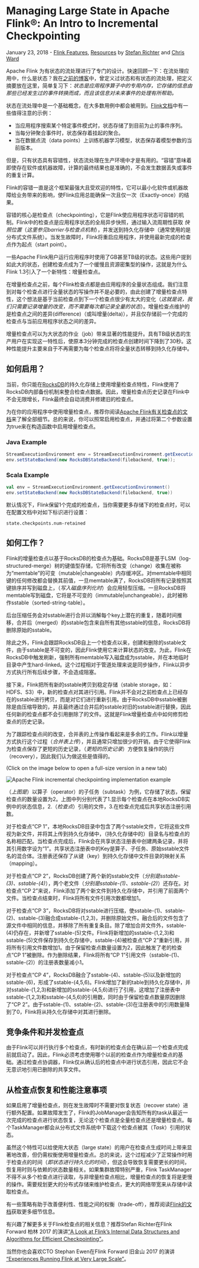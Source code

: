 # Managing Large State in Apache Flink®: An Intro to Incremental Checkpointing
January 23, 2018 - [Flink Features](https://data-artisans.com/blog/category/flink-features), [Resources](https://data-artisans.com/blog/category/resources) by [Stefan Richter](https://data-artisans.com/blog/author/stefan) and [Chris Ward](https://data-artisans.com/blog/author/chris)

Apache Flink 为有状态的流处理进行了专门的设计。快速回顾一下：在流处理应用中，什么是状态？我在[之前的博客](https://data-artisans.com/blog/apache-flink-at-mediamath-rescaling-stateful-applications#stateful-streaming)中，曾定义过状态和有状态的流处理，把定义摘要放在这里，简单复习下：*状态是应用程序算子中的专用内存，它存储的信息由那些已经发生过的事件转换而成，而且该信息对未来事件的处理有所帮助。*

状态在流处理中是一个基础概念，在大多数用例中都会被用到。[Flink文档](https://ci.apache.org/projects/flink/flink-docs-release-1.3/dev/stream/state.html)中有一些值得注意的示例：
- 当应用程序搜索某个特定事件模式时，状态存储了到目前为止的事件序列。
- 当每分钟聚合事件时，状态保存着挂起的聚合。
- 当在数据点流（data points）上训练机器学习模型，状态保存着模型参数的当前版本。

但是，只有状态具有容错性，状态流处理在生产环境中才是有用的。“容错”意味着即使存在软件或机器故障，计算的最终结果也是准确的，不会发生数据丢失或事件的重复计算。

Flink的容错一直是这个框架最强大且受欢迎的特性，它可以最小化软件或机器故障给业务带来的影响，使Flink应用总能确保一次且仅一次（Exactly-once）的结果。

容错的核心是检查点（checkpointing），它是Flink使应用程序状态可容错的机制。Flink中的检查点是应用程序状态的全局异步快照，通过输入流周期性获取 *快照位置*（*这里参见barrier与检查点机制*），并发送到持久化存储中（通常使用的是分布式文件系统）。当发生故障时，Flink将重启应用程序，并使用最新完成的检查点作为起点（start point）。

一些Apache Flink用户运行应用程序时使用了GB甚至TB级的状态。这些用户提到如此大的状态，创建检查点成为了一个缓慢且资源密集型的操作，这就是为什么Flink 1.3引入了一个新特性：增量检查点。

在增量检查点之前，每个Flink检查点都是由应用程序的全量状态组成。我们注意到对每个检查点进行全量状态的写操作并不是必要的，由此创建了增量检查点特性，这个想法是基于当前检查点到下一个检查点很少有太大的变化（*这就是说，我们只需要记录增量的改变，而不需要每次都记录全量的状态*）。增量检查点维护的是检查点之间的差异(difference)（或叫增量(delta)），并且仅存储前一个完成的检查点与当前应用程序状态之间的差异。

增量检查点可以为大状态的作业（job）带来显著的性能提升。具有TB级状态的生产用户在实现这一特性后，使原本3分钟完成的检查点创建时间下降到了30秒。这种性能提升主要来自于不再需要为每个检查点将将全量状态转移到持久化存储中。

## 如何启用？

当前，你只能在[RocksDB](https://ci.apache.org/projects/flink/flink-docs-release-1.4/ops/state/state_backends.html)的持久化存储上使用增量检查点特性，Flink使用了RocksDB内部备份机制来整合检查点数据。因此，增量检查点历史记录在Flink中不会无限增长，Flink最终会自动消费并修建旧的检查点。

为在你的应用程序中使用增量检查点，推荐你阅读[Apache Flink有关检查点的文档](https://ci.apache.org/projects/flink/flink-docs-release-1.4/ops/state/large_state_tuning.html#tuning-rocksdb)来了解全部细节。总的来说，你可以照常启用检查点，并通过将第二个参数设置为true来在构造函数中启用增量检查点。

### Java Example

```java
StreamExecutionEnvironment env = StreamExecutionEnvironment.getExecutionEnvironment();
env.setStateBackend(new RocksDBStateBackend(filebackend, true));
```

### Scala Example

```scala
val env = StreamExecutionEnvironment.getExecutionEnvironment()
env.setStateBackend(new RocksDBStateBackend(filebackend, true))
```

默认情况下，Flink保留1个完成的检查点，当你需要更多存储下的检查点时，可以在配置文档中对如下标识进行设置：

`state.checkpoints.num-retained`

## 如何工作？

Flink的增量检查点以基于RocksDB的检查点为基础。RocksDB是基于LSM（log-structured-merge）树的键值型存储，它将所有改变（change）收集在被称为“memtable”的可变（mutable|changeable）内存缓冲区。对memtable中相同键的任何修改都会替换其前值，一旦memtable满了，RocksDB将所有记录按照其键排序并写到磁盘上，（*写入磁盘序列化时*）会应用轻型压缩。一旦RocksDB将memtable写到磁盘，它将是不可变的（immutable|unchangeable），此时被称作sstable（sorted-string-table）。

后台压缩任务会对sstable进行合并以消解每个key上潜在的重复，随着时间推移，合并后（merged）的sstable包含来自所有其他sstable的信息，RocksDB将删除原始的sstable。

除此之外，Flink会跟踪RocksDB自上一个检查点以来，创建和删除的sstable文件，由于sstable是不可变的，因此Flink使用它来计算状态的改变。为此，Flink在RocksDB中触发刷新，强制所有memtable写入磁盘成为sstable，并在本地临时目录中产生hard-linked。这个过程相对于管道处理来说是同步操作，Flink以异步方式执行所有后续步骤，不会造成阻塞。

接下来，Flink把所有新的sstable拷贝到稳定存储（stable storage，如：HDFS、S3）中，新的检查点对其进行引用。Flink并不会对之前检查点上已经存在的sstable进行拷贝，而是对它们进行重新引用。由于RocksDB中sstable被删除是由压缩导致的，并且最终通过合并后的sstable对旧的sstable进行替换，因此任何新的检查点都不会引用删除了的文件。这就是Flink增量检查点中如何修剪检查点的历史记录。

为了跟踪检查点间的改变，合并表的上传操作看起来是多余的工作。Flink以增量方式执行这个过程（*合并表上传*），并且通常只增加很少的开销，由于它使得Flink为检查点保存了更短的历史记录，（*更短的历史记录*）方便恢复操作的执行（recovery），因此我们认为做这些是值得的。

(Click on the image below to open a full-size version in a new tab)

![Apache Flink incremental checkpointing implementation example](https://rawgit.com/marlin5555/study/master/flink/ref-dataArtisans/post-translate/pics/incremental_cp_impl_example.svg)

（*上图是*）以算子（operator）的子任务（subtask）为例，它存储了状态，保留检查点的数量设置为2。上图中列分别代表了1.显示每个检查点在本地RocksDB实例中的状态信息，2.（*检查点*）引用的文件，3.在检查点完成后共享状态注册引用数。

对于检查点“CP 1”，本地RocksDB目录中包含了两个sstable文件，它将这些文件视为新文件，并将其上传到持久化存储中，（持久化存储中的）目录名与检查点的名称相匹配。当检查点完成后，Flink会在共享状态注册表中创建两条记录，并将其引用数字设为“1”。共享状态注册表中的Key是算子、子任务、原始sstable文件名的混合体。注册表还保存了从键（key）到持久化存储中文件目录的映射关系（mapping）。

对于检查点“CP 2”，RocksDB创建了两个新的sstable文件（*分别是sstable-(3)、sstable-(4)*），两个老文件（*分别是sstable-(1)、sstable-(2)*）还存在。对检查点“CP 2”来说，Flink添加了两个新文件到持久化存储中，并引用了前面两个文件。当检查点结束时，Flink将所有文件引用次数都增加1。

对于检查点“CP 3”，RocksDB将对sstable进行压缩，使sstable-(1)、sstable-(2)、sstable-(3)融合成sstable-(1,2,3)，并删除原始文件。融合后的文件包含了源文件中相同的信息，并移除了所有重复条目。除了增加合并文件外，sstable-(4)仍存在，并新增了sstable-(5)文件。Flink将新增加的sstable-(1,2,3)和sstable-(5)文件保存到持久化存储中，sstable-(4)被检查点“CP 2”重新引用，并将所有引用文件数增加1。由于保留检查点数量设置为2，因此触发了老的检查点“CP 1”被删除。作为删除结果，Flink将所有“CP 1”引用文件（sstable-(1)、sstable-(2)）的注册表数量减小1。

对于检查点“CP 4”，RocksDB融合了sstable-(4)、sstable-(5)以及新增加的sstable-(6)，形成了sstable-(4,5,6)。Flink增加了新的table到持久化存储中，并对sstable-(1,2,3)和新增加的sstable-(4,5,6)进行了引用，这增加了注册表中sstable-(1,2,3)和sstable-(4,5,6)的引用数，同时由于保留检查点数量原因删除了“CP 2”。由于sstable-(1)、sstable-(2)、sstable-(3)在注册表中的引用数量降到了0，Flink将从持久化存储中对其进行删除。

## 竞争条件和并发检查点

由于Flink可以并行执行多个检查点，有时新的检查点会在确认前一个检查点完成前就启动了。因此，Flink必须考虑使用哪个以前的检查点作为增量检查点的基础。通过检查点协调器，Flink仅从确认后的检查点中进行状态引用，因此它不会无意识地引用已删除的共享文件。

## 从检查点恢复和性能注意事项

如果启用了增量检查点，则在发生故障时不需要对恢复状态（recover state）进行额外配置。如果故障发生了，Flink的JobManager会告知所有的task从最近一次完成的检查点进行状态恢复，无论这个检查点是全量检查点还是增量检查点。每个TaskManager都会从分布式文件系统中下载这个检查点被其（*Task*）引用的状态。

虽然这个特性可以给使用大状态（large state）的用户在检查点生成时间上带来显著地改善，但仍需权衡使用增量检查点。总的来说，这个过程减少了正常操作时用于检查点的时间（*即状态进行持久化的时间*），但这会导致恢复需要更长的时间，恢复用时则与依赖的状态数量相关。如果集群故障特别严重，Flink TaskManager不得不从多个检查点进行读取，与非增量检查点相比，增量检查点的恢复将是更慢的操作。需要规划更大的分布式存储来维护检查点，更大的网络带宽来从存储中读取检查点。

有一些策略有助于改善便利性、性能之间的权衡（trade-off），推荐阅读[Flink的文档](https://ci.apache.org/projects/flink/flink-docs-release-1.4/ops/state/large_state_tuning.html)获取更多细节信息。

有兴趣了解更多关于Flink检查点的相关信息？推荐Stefan Richter在Flink Forward 柏林 2017 的演讲[“A Look at Flink’s Internal Data Structures and Algorithms for Efficient Checkpointing”](https://berlin-2017.flink-forward.org/kb_sessions/a-look-at-flinks-internal-data-structures-and-algorithms-for-efficient-checkpointing/)。

当然你也会喜欢CTO Stephan Ewen在Flink Forward 旧金山 2017 的演讲 [“Experiences Running Flink at Very Large Scale”](https://sf-2017.flink-forward.org/kb_sessions/experiences-running-flink-at-very-large-scale/)。
